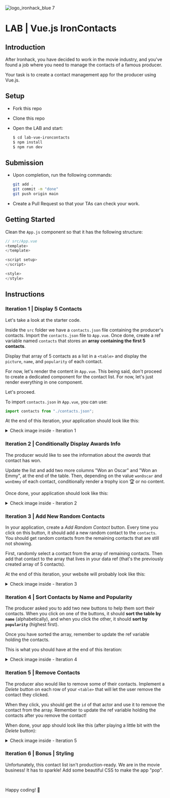 ![logo_ironhack_blue 7](https://user-images.githubusercontent.com/23629340/40541063-a07a0a8a-601a-11e8-91b5-2f13e4e6b441.png)

# LAB | Vue.js IronContacts

## Introduction

After Ironhack, you have decided to work in the movie industry, and you've found a job where you need to manage the contacts of a famous producer.

Your task is to create a contact management app for the producer using Vue.js.

## Setup

- Fork this repo
- Clone this repo
- Open the LAB and start:

  ```bash
  $ cd lab-vue-ironcontacts
  $ npm install
  $ npm run dev
  ```


## Submission

- Upon completion, run the following commands:

  ```bash
  git add .
  git commit -m "done"
  git push origin main
  ```

- Create a Pull Request so that your TAs can check your work.


## Getting Started

Clean the `App.js` component so that it has the following structure:

```js
// src/App.vue
<template>
</template>

<script setup>
</script>

<style>
</style>

```

## Instructions

### Iteration 1 | Display 5 Contacts

Let's take a look at the starter code.

Inside the `src` folder we have a `contacts.json` file containing the producer's contacts. Import the `contacts.json` file to `App.vue`. Once done, create a ref variable named `contacts` that stores an **array containing the first 5 contacts**.

Display that array of 5 contacts as a list in a `<table>` and display the `picture`, `name`, and `popularity` of each contact.

For now, let's render the content in `App.vue`. This being said, don't proceed to create a dedicated component for the contact list. For now, let's just render everything in one component.

Let's proceed.

To import `contacts.json` in `App.vue`, you can use:

```js
import contacts from "./contacts.json";
```

At the end of this iteration, your application should look like this:

<details>
  <summary> Check image inside - Iteration 1</summary>

![Screenshot - Iteration 1](https://education-team-2020.s3.eu-west-1.amazonaws.com/web-dev/labs/lab-react-ironcontacts-1.png)

</details>

### Iteration 2 | Conditionally Display Awards Info

The producer would like to see the information about the _awards_ that contact has won.

Update the list and add two more columns "Won an Oscar" and "Won an Emmy", at the end of the table. Then, depending on the value `wonOscar` and `wonEmmy` of each contact, conditionally render a trophy icon :trophy: or no content.

Once done, your application should look like this:

<details>

<summary> Check image inside - Iteration 2</summary>

![Screenshot - Iteration 2](https://education-team-2020.s3.eu-west-1.amazonaws.com/web-dev/labs/lab-react-ironcontacts-2.png)

</details>

### Iteration 3 | Add New Random Contacts

In your application, create a _Add Random Contact_ button. Every time you click on this button, it should add a new random contact to the `contacts`. You should get random contacts from the remaining contacts that are still not showing.

First, randomly select a contact from the array of remaining contacts. Then add that contact to the array that lives in your data ref (that's the previously created array of 5 contacts).

At the end of this iteration, your website will probably look like this:

<details>
  <summary> Check image inside - Iteration 3 </summary>

![Screenshot - Iteration 3](https://education-team-2020.s3.eu-west-1.amazonaws.com/web-dev/labs/lab-react-ironcontacts-3.png)

</details>

### Iteration 4 | Sort Contacts by Name and Popularity

The producer asked you to add two new buttons to help them sort their contacts. When you click on one of the buttons, it should **sort the table by `name`** (alphabetically), and when you click the other, it should **sort by `popularity`** (highest first).

Once you have sorted the array, remember to update the ref variable holding the contacts.

This is what you should have at the end of this iteration:

<details>
  <summary> Check image inside - Iteration 4 </summary>

![Screenshot - Iteration 4](https://education-team-2020.s3.eu-west-1.amazonaws.com/web-dev/labs/lab-react-ironcontacts-4.png)

</details>

### Iteration 5 | Remove Contacts

The producer also would like to remove some of their contacts. Implement a _Delete_ button on each row of your `<table>` that will let the user remove the contact they clicked.

When they click, you should get the `id` of that actor and use it to remove the contact from the array. Remember to update the ref variable holding the contacts after you remove the contact!

When done, your app should look like this (after playing a little bit with the _Delete_ button):

<details>
  <summary> Check image inside - Iteration 5 </summary>

![Screenshot - Iteration 5](https://education-team-2020.s3.eu-west-1.amazonaws.com/web-dev/labs/lab-react-ironcontacts-5.png)

</details>

### Iteration 6 | Bonus | Styling

Unfortunately, this contact list isn't production-ready. We are in the movie business! It has to sparkle! Add some beautiful CSS to make the app "pop".

<br>

Happy coding! :blue_heart:
